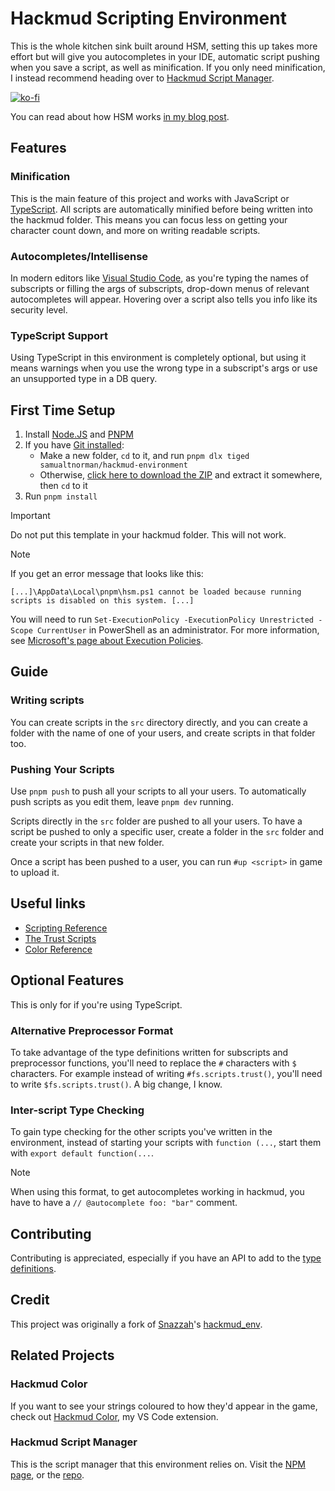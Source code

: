 # Hackmud Scripting Environment
This is the whole kitchen sink built around HSM, setting this up takes more effort but will give you autocompletes in your IDE, automatic script pushing when you save a script, as well as minification. If you only need minification, I instead recommend heading over to [Hackmud Script Manager](https://github.com/samualtnorman/hackmud-script-manager#readme).

[![ko-fi](https://ko-fi.com/img/githubbutton_sm.svg)](https://ko-fi.com/R6R0XN5CX)

You can read about how HSM works [in my blog post](https://samual.uk/blog/js-code-transformation-niche-environment/).

## Features
### Minification
This is the main feature of this project and works with JavaScript or [TypeScript](https://www.typescriptlang.org/). All
scripts are automatically minified before being written into the hackmud folder. This means you can focus less on
getting your character count down, and more on writing readable scripts.

### Autocompletes/Intellisense
In modern editors like [Visual Studio Code](https://code.visualstudio.com/), as you're typing the names of subscripts or
filling the args of subscripts, drop-down menus of relevant autocompletes will appear. Hovering over a script also tells
you info like its security level.

### TypeScript Support
Using TypeScript in this environment is completely optional, but using it means warnings when you use the wrong type in
a subscript's args or use an unsupported type in a DB query.

## First Time Setup
1. Install [Node.JS](https://nodejs.org/en/download) and [PNPM](https://pnpm.io/installation)
2. If you have [Git installed](https://git-scm.com/downloads):
   - Make a new folder, `cd` to it, and run `pnpm dlx tiged samualtnorman/hackmud-environment`
   - Otherwise, [click here to download the ZIP](https://github.com/samualtnorman/hackmud-environment/archive/refs/heads/main.zip) and extract it somewhere, then `cd` to it
4. Run `pnpm install`

> [!IMPORTANT]
> Do not put this template in your hackmud folder. This will not work.

> [!NOTE]
> If you get an error message that looks like this:
> ```
> [...]\AppData\Local\pnpm\hsm.ps1 cannot be loaded because running scripts is disabled on this system. [...]
> ```
> You will need to run `Set-ExecutionPolicy -ExecutionPolicy Unrestricted -Scope CurrentUser` in PowerShell as an administrator. For more information, see [Microsoft's page about Execution Policies](https://learn.microsoft.com/en-gb/powershell/module/microsoft.powershell.core/about/about_execution_policies?view=powershell-7.4).

## Guide
### Writing scripts
You can create scripts in the `src` directory directly, and you can create a folder with the name of one of your users,
and create scripts in that folder too.

### Pushing Your Scripts
Use `pnpm push` to push all your scripts to all your users.
To automatically push scripts as you edit them, leave `pnpm dev` running.

Scripts directly in the `src` folder are pushed to all your users.
To have a script be pushed to only a specific user, create a folder in the `src` folder and create your scripts in that
new folder.

Once a script has been pushed to a user, you can run `#up <script>` in game to upload it.

## Useful links
- [Scripting Reference](https://hackmud.com/forums/general_discussion/scripting_reference)
- [The Trust Scripts](https://hackmud.com/forums/new_players/the_trust_scripts___documentation_for__scripts_trust__scripts)
- [Color Reference](https://hackmud.com/forums/general_discussion/color_reference)

## Optional Features
This is only for if you're using TypeScript.

### Alternative Preprocessor Format
To take advantage of the type definitions written for subscripts and preprocessor functions, you'll need to replace the
`#` characters with `$` characters. For example instead of writing `#fs.scripts.trust()`, you'll need to write
`$fs.scripts.trust()`. A big change, I know.

### Inter-script Type Checking
To gain type checking for the other scripts you've written in the environment, instead of starting your scripts with
`function (...`, start them with `export default function(...`.

> [!NOTE]
> When using this format, to get autocompletes working in hackmud, you have to have a `// @autocomplete foo: "bar"` comment.

## Contributing
Contributing is appreciated, especially if you have an API to add to the [type definitions](https://github.com/samualtnorman/hackmud-script-manager/blob/main/env.d.ts).

## Credit
This project was originally a fork of [Snazzah](https://github.com/Snazzah)'s
[hackmud_env](https://github.com/Snazzah/hackmud_env).

## Related Projects
### Hackmud Color
If you want to see your strings coloured to how they'd appear in the game, check out
[Hackmud Color](https://marketplace.visualstudio.com/items?itemName=Samual.hackmud-color), my VS Code extension.
### Hackmud Script Manager
This is the script manager that this environment relies on. Visit the
[NPM page](https://www.npmjs.com/package/hackmud-script-manager), or the
[repo](https://github.com/samualtnorman/hackmud-script-manager).
